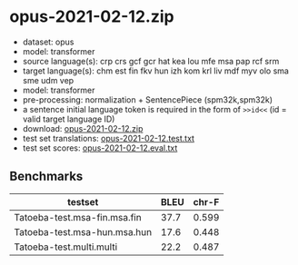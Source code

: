 # opus-2021-02-12.zip

* dataset: opus
* model: transformer
* source language(s): crp crs gcf gcr hat kea lou mfe msa pap rcf srm
* target language(s): chm est fin fkv hun izh kom krl liv mdf myv olo sma sme udm vep
* model: transformer
* pre-processing: normalization + SentencePiece (spm32k,spm32k)
* a sentence initial language token is required in the form of `>>id<<` (id = valid target language ID)
* download: [opus-2021-02-12.zip](https://object.pouta.csc.fi/Tatoeba-MT-models/crp-fiu/opus-2021-02-12.zip)
* test set translations: [opus-2021-02-12.test.txt](https://object.pouta.csc.fi/Tatoeba-MT-models/crp-fiu/opus-2021-02-12.test.txt)
* test set scores: [opus-2021-02-12.eval.txt](https://object.pouta.csc.fi/Tatoeba-MT-models/crp-fiu/opus-2021-02-12.eval.txt)

## Benchmarks

| testset               | BLEU  | chr-F |
|-----------------------|-------|-------|
| Tatoeba-test.msa-fin.msa.fin 	| 37.7 	| 0.599 |
| Tatoeba-test.msa-hun.msa.hun 	| 17.6 	| 0.448 |
| Tatoeba-test.multi.multi 	| 22.2 	| 0.487 |

